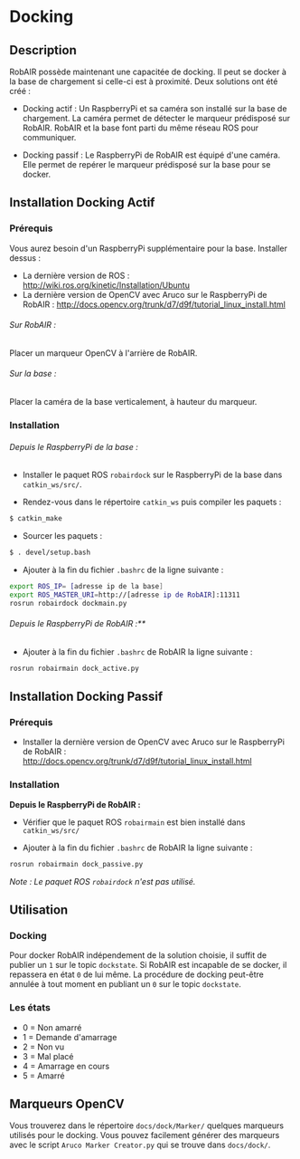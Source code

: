 # Docking

## Description

RobAIR possède maintenant une capacitée de docking. Il peut se docker à la base de chargement si celle-ci est à proximité. Deux solutions ont été créé :

- Docking actif : Un RaspberryPi et sa caméra son installé sur la base de chargement. La caméra permet de détecter le marqueur prédisposé sur RobAIR. RobAIR et la base font parti du même réseau ROS pour communiquer.

- Docking passif : Le RaspberryPi de RobAIR est équipé d'une caméra. Elle permet de repérer le marqueur prédisposé sur la base pour se docker.

## Installation Docking Actif

### Prérequis

Vous aurez besoin d'un RaspberryPi supplémentaire pour la base.
Installer dessus :

- La dernière version de ROS : http://wiki.ros.org/kinetic/Installation/Ubuntu
- La dernière version de OpenCV avec Aruco sur le RaspberryPi de RobAIR : http://docs.opencv.org/trunk/d7/d9f/tutorial_linux_install.html

###### Sur RobAIR :

Placer un marqueur OpenCV à l'arrière de RobAIR.

###### Sur la base :

Placer la caméra de la base verticalement, à hauteur du marqueur.

### Installation

###### Depuis le RaspberryPi de la base :

- Installer le paquet ROS `robairdock` sur le RaspberryPi de la base dans `catkin_ws/src/`.

- Rendez-vous dans le répertoire `catkin_ws` puis compiler les paquets :
```bash
$ catkin_make
```

- Sourcer les paquets :
```bash
$ . devel/setup.bash
```

- Ajouter à la fin du fichier `.bashrc` de la ligne suivante :
```bash
export ROS_IP= [adresse ip de la base]
export ROS_MASTER_URI=http://[adresse ip de RobAIR]:11311
rosrun robairdock dockmain.py
```

###### Depuis le RaspberryPi de RobAIR :**

- Ajouter à la fin du fichier `.bashrc` de RobAIR la ligne suivante :
```bash
rosrun robairmain dock_active.py
```

## Installation Docking Passif

### Prérequis

- Installer la dernière version de OpenCV avec Aruco sur le RaspberryPi de RobAIR : http://docs.opencv.org/trunk/d7/d9f/tutorial_linux_install.html

### Installation

**Depuis le RaspberryPi de RobAIR :**

- Vérifier que le paquet ROS `robairmain` est bien installé dans `catkin_ws/src/`

- Ajouter à la fin du fichier `.bashrc` de RobAIR la ligne suivante :
```bash
rosrun robairmain dock_passive.py
```

*Note : Le paquet ROS `robairdock` n'est pas utilisé.*

## Utilisation

### Docking

Pour docker RobAIR indépendement de la solution choisie, il suffit de publier un `1` sur le topic `dockstate`. Si RobAIR est incapable de se docker, il repassera en état `0` de lui même.
La procédure de docking peut-être annulée à tout moment en publiant un `0` sur le topic `dockstate`.

### Les états

- 0 = Non amarré
- 1 = Demande d'amarrage
- 2 = Non vu
- 3 = Mal placé
- 4 = Amarrage en cours
- 5 = Amarré

## Marqueurs OpenCV

Vous trouverez dans le répertoire `docs/dock/Marker/` quelques marqueurs utilisés pour le docking.
Vous pouvez facilement générer des marqueurs avec le script `Aruco Marker Creator.py` qui se trouve dans `docs/dock/`.


